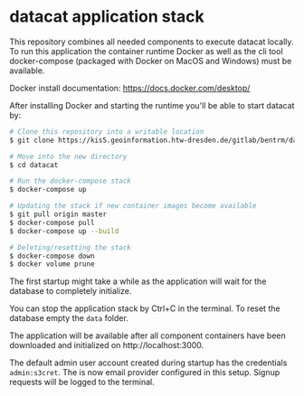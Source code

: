 # datacat application stack

This repository combines all needed components to execute datacat locally.
To run this application the container runtime Docker as well as the cli tool
docker-compose (packaged with Docker on MacOS and Windows) must be available.

Docker install documentation: https://docs.docker.com/desktop/

After installing Docker and starting the runtime you'll be able to start datacat by:

````bash
# Clone this repository into a writable location
$ git clone https://kis5.geoinformation.htw-dresden.de/gitlab/bentrm/datacat-stack.git datacat

# Move into the new directory
$ cd datacat

# Run the docker-compose stack
$ docker-compose up

# Updating the stack if new container images become available
$ git pull origin master
$ docker-compose pull
$ docker-compose up --build

# Deleting/resetting the stack
$ docker-compose down
$ docker volume prune
````

The first startup might take a while as the application will wait for the database
to completely initialize.

You can stop the application stack by Ctrl+C in the terminal.
To reset the database empty the `data` folder.

The application will be available after all component containers have been downloaded
and initialized on http://localhost:3000.

The default admin user account created during startup has the credentials `admin:s3cret`.
The is now email provider configured in this setup. Signup requests will be logged to the 
terminal.


